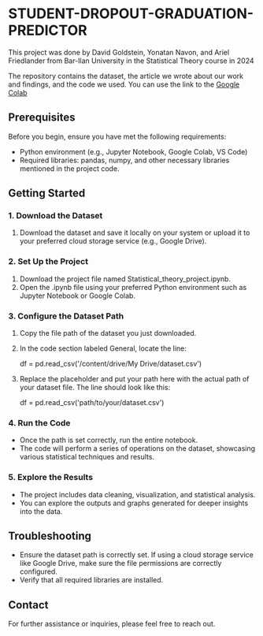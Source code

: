 # STUDENT-DROPOUT-GRADUATION-PREDICTOR

This project was done by David Goldstein, Yonatan Navon, and Ariel Friedlander from Bar-Ilan University in the
Statistical Theory course in 2024

The repository contains the dataset, the article we wrote about our work and findings, and the code we used. You can use
the link to the [Google Colab](https://colab.research.google.com/drive/1gklfqrK5CnG4pzAknI8ffyMkpuAQDNUg?usp=sharing
)

## Prerequisites

Before you begin, ensure you have met the following requirements:

- Python environment (e.g., Jupyter Notebook, Google Colab, VS Code)
- Required libraries: pandas, numpy, and other necessary libraries mentioned in the project code.

## Getting Started

### 1. Download the Dataset

1. Download the dataset and save it locally on your system or upload it to your preferred cloud storage service (e.g.,
   Google Drive).

### 2. Set Up the Project

1. Download the project file named Statistical_theory_project.ipynb.
2. Open the .ipynb file using your preferred Python environment such as Jupyter Notebook or Google Colab.

### 3. Configure the Dataset Path

   1. Copy the file path of the dataset you just downloaded.

   2. In the code section labeled General, locate the line:

      
      df = pd.read_csv('/content/drive/My Drive/dataset.csv')
      

   3. Replace the placeholder and put your path here with the actual path of your dataset file. The line should look like
   this:

      
      df = pd.read_csv('path/to/your/dataset.csv')
      

### 4. Run the Code

* Once the path is set correctly, run the entire notebook.
* The code will perform a series of operations on the dataset, showcasing various statistical techniques and results.

### 5. Explore the Results
   * The project includes data cleaning, visualization, and statistical analysis.
   * You can explore the outputs and graphs generated for deeper insights into the data.
   
## Troubleshooting
   * Ensure the dataset path is correctly set. If using a cloud storage service like Google Drive, make sure the file
   permissions are correctly configured.
   * Verify that all required libraries are installed.
   
## Contact
   For further assistance or inquiries, please feel free to reach out.
